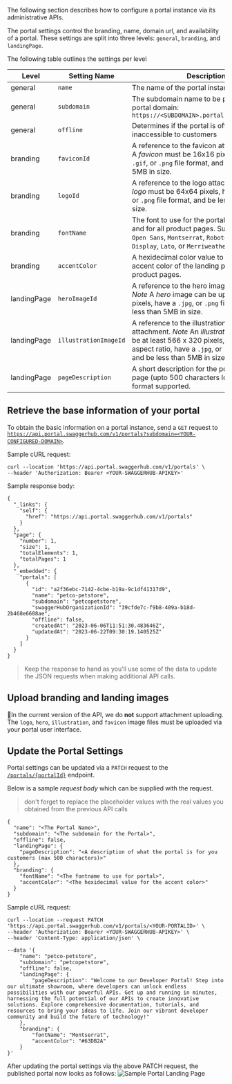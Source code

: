  The following section describes how to configure a portal instance via its administrative APIs.

The portal settings control the branding, name, domain url, and availability of a portal. These settings are split into three levels: `general`, `branding`, and `landingPage`.

The following table outlines the settings per level

| Level | Setting Name | Description |
| ----- | ------------ | ----------- |
| general | `name` | The name of the portal instance |
| general | `subdomain` | The subdomain name to be prefixed onto the portal domain: `https://<SUBDOMAIN>.portal.swaggerhub.com/` |
| general | `offline` | Determines if the portal is offline and inaccessible to customers |
| branding | `faviconId` | A reference to the favicon attachment. *Note* A *favicon* must be 16x16 pixels, have a `.ico`, `.gif`, or `.png` file format, and be less than 5MB in size. |
| branding | `logoId` | A reference to the logo attachment. *Note* A *logo* must be 64x64 pixels, have a `.jpg`, `.gif`, or `.png` file format, and be less than 5MB in size. |
| branding | `fontName` | The font to use for the portal landing page and for all product pages. Support fonts are `Open Sans`, `Montserrat`, `Roboto`, `Playfair Display`, `Lato`, or `Merriweather`. |
| branding | `accentColor` | A hexidecimal color value to use for the accent color of the landing page and all product pages. |
| landingPage | `heroImageId` | A reference to the hero image attachment. *Note* A *hero* image can be up to 566 x 80 pixels, have a `.jpg`, or `.png` file format, and be less than 5MB in size. |
| landingPage | `illustrationImageId` | A reference to the illustration image attachment. *Note* An *illustration* image should be at least 566 x 320 pixels, with a 16:9 aspect ratio, have a `.jpg`, or `.png` file format, and be less than 5MB in size. |
| landingPage | `pageDescription` | A short description for the portal landing page (upto 500 characters long). Markdown format supported. |

## Retrieve the base information of your portal

To obtain the basic information on a portal instance, send a `GET` request to [`https://api.portal.swaggerhub.com/v1/portals?subdomain=<YOUR-CONFIGURED-DOMAIN>`](https://smartbear.portal.swaggerhub.com/portal/default/swaggerhub-portal-api-0.1.0-beta#/Portals/getPortals).

Sample cURL request:

```
curl --location 'https://api.portal.swaggerhub.com/v1/portals' \
--header 'Authorization: Bearer <YOUR-SWAGGERHUB-APIKEY>'
```

Sample response body:

```
{
  "_links": {
    "self": {
      "href": "https://api.portal.swaggerhub.com/v1/portals"
    }
  },
  "page": {
    "number": 1,
    "size": 1,
    "totalElements": 1,
    "totalPages": 1
  },
  "_embedded": {
    "portals": [
      {
        "id": "a2f36ebc-7142-4cbe-b19a-9c1df41317d9",
        "name": "petco-petstore",
        "subdomain": "petcopetstore",
        "swaggerHubOrganizationId": "39cfde7c-f9b8-409a-b18d-2b468e6608ae",
        "offline": false,
        "createdAt": "2023-06-06T11:51:30.483646Z",
        "updatedAt": "2023-06-22T09:30:19.140525Z"
      }
    ]
  }
}
```

> Keep the response to hand as you'll use some of the data to update the JSON requests when making additional API calls.

## Upload branding and landing images

 🚧In the current version of the API, we do **not** support attachment uploading. The `logo`, `hero`, `illustration`, and `favicon` image files must be uploaded via your portal user interface. 

## Update the Portal Settings

Portal settings can be updated via a `PATCH` request to the [`/portals/{portalId}`](https://smartbear.portal.swaggerhub.com/portal/default/swaggerhub-portal-api-0.1.0-beta#/Portals/patchPortal) endpoint.

Below is a sample *request body* which can be supplied with the request.

> don't forget to replace the placeholder values with the real values you obtained from the previous API calls

```
{
  "name": "<The Portal Name>",
  "subdomain": "<The subdomain for the Portal>",
  "offline": false,
  "landingPage": {
    "pageDescription": "<A description of what the portal is for you customers (max 500 characters)>"
  },
  "branding": {
    "fontName": "<The fontname to use for portal>",
    "accentColor": "<The hexidecimal value for the accent color>"
  }
}
```

Sample cURL request:

```
curl --location --request PATCH 'https://api.portal.swaggerhub.com/v1/portals/<YOUR-PORTALID>' \
--header 'Authorization: Bearer <YOUR-SWAGGERHUB-APIKEY>' \
--header 'Content-Type: application/json' \

--data '{
    "name": "petco-petstore",
    "subdomain": "petcopetstore",
    "offline": false,
    "landingPage": {
        "pageDescription": "Welcome to our Developer Portal! Step into our ultimate showroom, where developers can unlock endless possibilities with our powerful APIs. Get up and running in minutes, harnessing the full potential of our APIs to create innovative solutions. Explore comprehensive documentation, tutorials, and resources to bring your ideas to life. Join our vibrant developer community and build the future of technology!"
    },
    "branding": {
        "fontName": "Montserrat",
        "accentColor": "#63DB2A"
    }
}'
```

After updating the portal settings via the above PATCH request, the published portal now looks as follows:
![Sample Portal Landing Page](https://smartbear.portal.swaggerhub.com/services/api/attachments/07788bea-2ad1-4e09-9f68-2f4836bd5471)